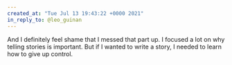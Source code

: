 ```yaml
---
created_at: "Tue Jul 13 19:43:22 +0000 2021"
in_reply_to: @leo_guinan
---
```


And I definitely feel shame that I messed that part up. I focused a lot on why telling stories is important. But if I wanted to write a story, I needed to learn how to give up control.
